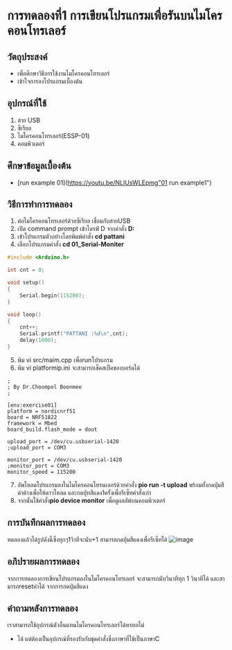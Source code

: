 # การทดลองที่1 การเขียนโปรแกรมเพื่อรันบนไมโครคอนโทรเลอร์

## วัตถุประสงค์
* เพื่อศึกษาวิธีการใช้งานไมโครคอนโทรเลอร์
* เข้าใจการลงโปรแกรมเบื้องต้น

## อุปกรณ์ที่ใช้
1.  สาย USB
2.  ซีเรียล
3.  ไมโครคอนโทรเลอร์(ESSP-01)
4.  คอมพิวเตอร์

## ศึกษาข้อมูลเบื้องต้น
* [run example 01](https://youtu.be/NLIUsWLEpmg"01 run example1")


## วิธีการทำการทดลอง
1. ต่อไมโครคอนโทรเลอร์ด้วยซีเรียล เชื่อมกับสายUSB
2. เปิด command prompt เข้าไดรฟ์ D จากคำสั่ง **D:**
3. เข้าโปรแกรมตัวอย่างโดยพิมพ์คำสั่ง **cd pattani**
4. เลือกโปรแกรมคำสั่ง **cd 01_Serial-Moniter** 
```c
#include <Arduino.h>

int cnt = 0;

void setup()
{
	Serial.begin(115200);
}

void loop()
{
	cnt++;
	Serial.printf("PATTANI :%d\n",cnt);
	delay(1000);
}
```
5. พิม vi src/maim.cpp เพื่อrunโปรแกรม
6. พิม vi platformip.ini จะสามารถเช็คสเป็คของบอร์ดได้
```; IOT for KIDS
;
; By Dr.Choompol Boonmee
; 

[env:exercise01]
platform = nordicnrf51
board = NRF51822
framework = Mbed	
board_build.flash_mode = dout

upload_port = /dev/cu.usbserial-1420
;upload_port = COM3

monitor_port = /dev/cu.usbserial-1420
;monitor_port = COM3
monitor_speed = 115200
```
7. อัพโหลดโปรแกรมลงในไมโครคอนโทรนเลอร์ด้วยคำสั่ง **pio run -t upload** พร้อมทั้งกดปุ่มสีดำค้างเพื่อให้ดาวโหลด และกดปุ่ทสีแดง1ครั้งเพื่อรีเซ็ทคำสั่งเก่า
8. จากนั้นใช้คำสั่ง**pio device monitor** เพื่อดูผลลัพ์บนคอมพิวเตอร์


## การบันทึกผลการทดลอง
ทดลองแล้วได้รูปดังนี้ซึ่งทุกๆ1วิาทีจะนับ+1 สามารถกดปุ่มสีแดงเพื่อรีเซ็ทได้
![image](https://i.imgur.com/qVYlVLv.jpg)

## อภิปรายผลการทดลอง
 จากการทดลองการเขียนโปรแกรมลงในไมโครคอนโทรเลอร์ จะสามารถนับวินาทีทุก 1 วินาทีได้ และสามารภresetค่าได้ จากการกดปุ่มสีแดง

## คำถามหลังการทดลอง
เราสามารถใช้อุปกรณ์ตัวอื่นแทนไมโครคอนโทรเลอร์ได้หรทอไม่
* ได้ แต่ต้องเป็นอุปกรณ์ที่รองรับกับชุดคำสั่งซึ่งภาษาที่ใช้เป็นภาษาC

